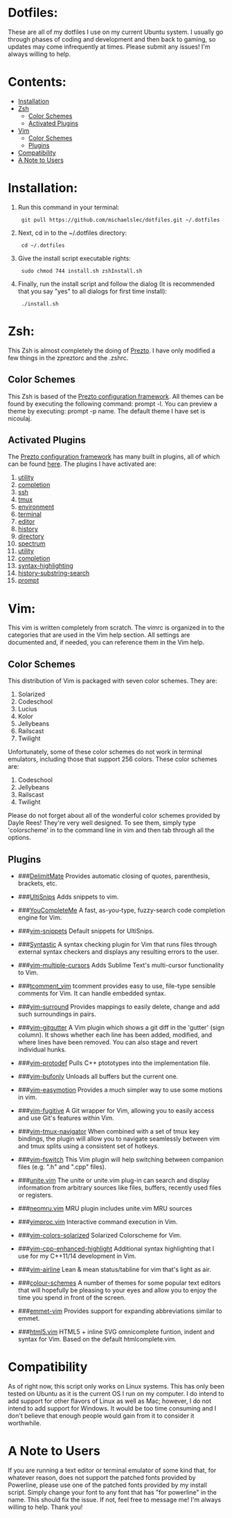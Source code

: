 # Dotfiles:
These are all of my dotfiles I use on my current Ubuntu system. I usually go
through phases of coding and development and then back to gaming, so updates may
come infrequently at times. Please submit any issues! I'm always willing to
help.

<!-- START doctoc generated TOC please keep comment here to allow auto update -->
<!-- DON'T EDIT THIS SECTION, INSTEAD RE-RUN doctoc TO UPDATE -->
# Contents:

- [Installation](#installation)
- [Zsh](#zsh)
  - [Color Schemes](#color-schemes)
  - [Activated Plugins](#activated-plugins)
- [Vim](#vim)
  - [Color Schemes](#color-schemes-1)
  - [Plugins](#plugins)
- [Compatibility](#compatibility)
- [A Note to Users](#a-note-to-users)

<!-- END doctoc generated TOC please keep comment here to allow auto update -->
# Installation:
1. Run this command in your terminal:

        git pull https://github.com/michaelslec/dotfiles.git ~/.dotfiles

2. Next, cd in to the ~/.dotfiles directory:

        cd ~/.dotfiles

3. Give the install script executable rights:

        sudo chmod 744 install.sh zshInstall.sh

4. Finally, run the install script and follow the dialog (It is recommended that you say "yes" to all dialogs for first time install):

        ./install.sh

# Zsh:
This Zsh is almost completely the doing of
[Prezto](http://github.com/sorin-ionescu/prezto). I have only modified a few
things in the zpreztorc and the .zshrc.

## Color Schemes
This Zsh is based of the [Prezto configuration
framework](http://github.com/sorin-ionescu/prezto). All themes can be found by
executing the following command: prompt -l. You can preview a theme by
executing: prompt -p name. The default theme I have set is nicoulaj.

## Activated Plugins
The [Prezto configuration
framework](http://github.com/sorin-ionescu/prezto) has many built in plugins,
all of which can be found
[here](http://github.com/sorin-ionescu/prezto/tree/master/modules). The plugins
I have activated are:

1.  [utility](https://github.com/sorin-ionescu/prezto/tree/master/modules/utility)
2.  [completion](https://github.com/sorin-ionescu/prezto/tree/master/modules/completion)
3.  [ssh](https://github.com/sorin-ionescu/prezto/tree/master/modules/ssh)
4.  [tmux](https://github.com/sorin-ionescu/prezto/tree/master/modules/tmux)
5.  [environment](https://github.com/sorin-ionescu/prezto/tree/master/modules/environment)
6.  [terminal](https://github.com/sorin-ionescu/prezto/tree/master/modules/terminal)
7.  [editor](https://github.com/sorin-ionescu/prezto/tree/master/modules/editor)
8.  [history](https://github.com/sorin-ionescu/prezto/tree/master/modules/history)
9.  [directory](https://github.com/sorin-ionescu/prezto/tree/master/modules/directory)
10. [spectrum](https://github.com/sorin-ionescu/prezto/tree/master/modules/spectrum)
11. [utility](https://github.com/sorin-ionescu/prezto/tree/master/modules/utility)
12. [completion](https://github.com/sorin-ionescu/prezto/tree/master/modules/completion)
13. [syntax-highlighting](https://github.com/sorin-ionescu/prezto/tree/master/modules/syntax-highlighting)
14. [history-substring-search](https://github.com/sorin-ionescu/prezto/tree/master/modules/history-substring-search)
15. [prompt](https://github.com/sorin-ionescu/prezto/tree/master/modules/prompt)

# Vim:
This vim is written completely from scratch. The vimrc is organized in to the
categories that are used in the Vim help section. All settings are documented
and, if needed, you can reference them in the Vim help.

## Color Schemes
This distribution of Vim is packaged with seven color schemes. They are:

1. Solarized
2. Codeschool
3. Lucius
4. Kolor
5. Jellybeans
6. Railscast
7. Twilight

Unfortunately, some of these color schemes do not work in terminal
emulators, including those that support 256 colors. These color schemes
are:

1. Codeschool
2. Jellybeans
3. Railscast
4. Twilight

Please do not forget about all of the wonderful color schemes provided
by Dayle Rees! They're very well designed. To see them, simply type
'colorscheme' in to the command line in vim and then tab through all the
options.

## Plugins
* ###[DelimitMate](http://github.com/Raimondi/delimitMate)
Provides automatic closing of quotes, parenthesis, brackets, etc.

* ###[UltiSnips](http://github.com/SirVer/ultisnips)
Adds snippets to vim.

* ###[YouCompleteMe](http://github.com/Valloric/YouCompleteMe)
A fast, as-you-type, fuzzy-search code completion engine for Vim.

* ###[vim-snippets](http://github.com/honza/vim-snippets)
Default snippets for UltiSnips.

* ###[Syntastic](http://github.com/scrooloose/syntastic)
A syntax checking plugin for Vim that runs files through external syntax
checkers and displays any resulting errors to the user.

* ###[vim-multiple-cursors](http://github.com/terryma/vim-multiple-cursors)
Adds Sublime Text's multi-cursor functionality to Vim.

* ###[tcomment_vim](http://github.com/tomtom/tcomment_vim)
tcomment provides easy to use, file-type sensible comments for Vim. It
can handle embedded syntax.

* ###[vim-surround](http://github.com/tpope/vim-surround)
Provides mappings to easily delete, change and add such surroundings in pairs.

* ###[vim-gitgutter](http://github.com/airblade/vim-gitgutter)
A Vim plugin which shows a git diff in the 'gutter' (sign column). It shows
whether each line has been added, modified, and where lines have been removed.
You can also stage and revert individual hunks.

* ###[vim-protodef](http://github.com/derekwyatt/vim-protodef)
Pulls C++ ptototypes into the implementation file.

* ###[vim-bufonly](http://github.com/duff/vim-bufonly)
Unloads all buffers but the current one.

* ###[vim-easymotion](http://github.com/Lokaltog/vim-easymotion)
Provides a much simpler way to use some motions in vim.

* ###[vim-fugitive](http://github.com/tpope/vim-fugitive)
A Git wrapper for Vim, allowing you to easily access and use Git's features
within Vim.

* ###[vim-tmux-navigator](http://github.com/christoomey/vim-tmux-navigator)
When combined with a set of tmux key bindings, the plugin will allow you to
navigate seamlessly between vim and tmux splits using a consistent set of
hotkeys.

* ###[vim-fswitch](http://github.com/derekwyatt/vim-fswitch)
This Vim plugin will help switching between companion files (e.g. ".h" and
".cpp" files).

* ###[unite.vim](http://github.com/Shougo/unite.vim)
The unite or unite.vim plug-in can search and display information from
arbitrary sources like files, buffers, recently used files or registers.

* ###[neomru.vim](http://github.com/Shougo/neomru.vim)
MRU plugin includes unite.vim MRU sources

* ###[vimproc.vim](http://github.com/Shougo/vimproc.vim)
Interactive command execution in Vim.

* ###[vim-colors-solarized](http://github.com/altercation/vim-colors-solarized)
Solarized Colorscheme for Vim.

* ###[vim-cpp-enhanced-highlight](http://github.com/octol/vim-cpp-enhanced-highlight)
Additional syntax highlighting that I use for my C++11/14
development in Vim.

* ###[vim-airline](http://github.com/bling/vim-airline)
Lean & mean status/tabline for vim that's light as air.

* ###[colour-schemes](http://github.com/daylerees/colour-schemes)
A number of themes for some popular text editors that will hopefully be pleasing
to your eyes and allow you to enjoy the time you spend in front of the screen.

* ###[emmet-vim](http://github.com/mattn/emmet-vim/)
Provides support for expanding abbreviations similar to emmet.

* ###[html5.vim](http://github.com/othree/html5.vim)
HTML5 + inline SVG omnicomplete funtion, indent and syntax for Vim.
Based on the default htmlcomplete.vim.

# Compatibility
As of right now, this script only works on Linux systems. This has only
been tested on Ubuntu as it is the current OS I run on my computer. I do
intend to add support for other flavors of Linux as well as Mac;
however, I do not intend to add support for Windows. It would be too
time consuming and I don't believe that enough people would gain from it
to consider it worthwhile.

# A Note to Users
If you are running a text editor or terminal emulator of some kind that,
for whatever reason, does not support the patched fonts provided by
Powerline, please use one of the patched fonts provided by my install
script. Simply change your font to any font that has "for powerline" in the
name. This should fix the issue. If not, feel free to message me! I'm
always willing to help. Thank you!
